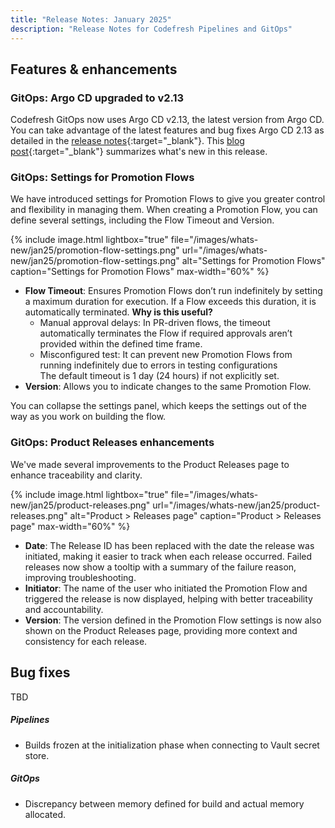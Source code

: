 ```yaml
---
title: "Release Notes: January 2025"
description: "Release Notes for Codefresh Pipelines and GitOps"
---
```

## Features & enhancements


### GitOps: Argo CD upgraded to v2.13

Codefresh GitOps now uses Argo CD v2.13, the latest version from Argo CD. You can take advantage of the latest features and bug fixes Argo CD 2.13 as detailed in the [release notes](https://github.com/argoproj/argo-cd/releases/tag/v2.13.0-rc1){:target="\_blank"}. 
This [blog post](https://blog.argoproj.io/argo-cd-v2-13-release-candidate-6cf5c98cc312){:target="\_blank"} summarizes what's new in this release. 


### GitOps: Settings for Promotion Flows
We have introduced settings for Promotion Flows to give you greater control and flexibility in managing them.
When creating a Promotion Flow, you can define several settings, including the Flow Timeout and Version. 

{% include 
   image.html 
   lightbox="true" 
   file="/images/whats-new/jan25/promotion-flow-settings.png" 
   url="/images/whats-new/jan25/promotion-flow-settings.png" 
   alt="Settings for Promotion Flows" 
   caption="Settings for Promotion Flows" 
   max-width="60%" 
   %}

* **Flow Timeout**: Ensures Promotion Flows don’t run indefinitely by setting a maximum duration for execution. If a Flow exceeds this duration, it is automatically terminated.
  **Why is this useful?**  
   * Manual approval delays: In PR-driven flows, the timeout automatically terminates the Flow if required approvals aren’t provided within the defined time frame.  
   * Misconfigured test: It can prevent new Promotion Flows from running indefinitely due to errors in testing configurations  
  The default timeout is 1 day (24 hours) if not explicitly set.
* **Version**: Allows you to indicate changes to the same Promotion Flow. 

You can collapse the settings panel, which keeps the settings out of the way as you work on building the flow.



### GitOps: Product Releases enhancements
We've made several improvements to the Product Releases page to enhance traceability and clarity.

{% include 
   image.html 
   lightbox="true" 
   file="/images/whats-new/jan25/product-releases.png" 
   url="/images/whats-new/jan25/product-releases.png" 
   alt="Product > Releases page" 
   caption="Product > Releases page" 
   max-width="60%" 
   %}

* **Date**: The Release ID has been replaced with the date the release was initiated, making it easier to track when each release occurred. Failed releases now show a tooltip with a summary of the failure reason, improving troubleshooting.
* **Initiator**: The name of the user who initiated the Promotion Flow and triggered the release is now displayed, helping with better traceability and accountability.
* **Version**: The version defined in the Promotion Flow settings is now also shown on the Product Releases page, providing more context and consistency for each release.



## Bug fixes

TBD

##### Pipelines 
* Builds frozen at the initialization phase when connecting to Vault secret store.


##### GitOps
* Discrepancy between memory defined for build and actual memory allocated.







